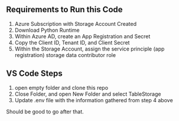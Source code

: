 Requirements to Run this Code
-----------------------------
1. Azure Subscription with Storage Account Created
2. Download Python Runtime 
3. Within Azure AD, create an App Registration and Secret
4. Copy the Client ID, Tenant ID, and Client Secret 
5. Within the Storage Account, assign the service principle (app registration) storage data contributor role
 
 
VS Code Steps
-------------
1. open empty folder and clone this repo
2. Close Folder, and open New Folder and select TableStorage 
3. Update .env file with the information gathered from step 4 above

Should be good to go after that.

